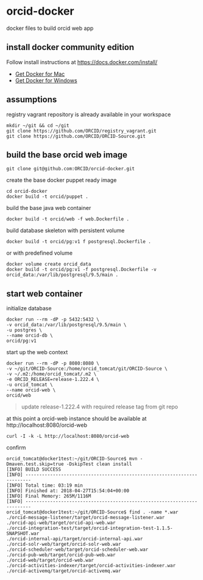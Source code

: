 # orcid-docker

docker files to build orcid web app

## install docker community edition

Follow install instructions at https://docs.docker.com/install/

* [Get Docker for Mac](https://download.docker.com/mac/stable/Docker.dmg)
* [Get Docker for Windows](https://download.docker.com/win/stable/Docker%20for%20Windows%20Installer.exe)

## assumptions

registry vagrant repository is already available in your workspace

    mkdir ~/git && cd ~/git
    git clone https://github.com/ORCID/registry_vagrant.git
    git clone https://github.com/ORCID/ORCID-Source.git

## build the base orcid web image

    git clone git@github.com:ORCID/orcid-docker.git

create the base docker puppet ready image

    cd orcid-docker
    docker build -t orcid/puppet .

build the base java web container

    docker build -t orcid/web -f web.Dockerfile .

build database skeleton with persistent volume

    docker build -t orcid/pg:v1 f postgresql.Dockerfile .

or with predefined volume

    docker volume create orcid_data
    docker build -t orcid/pg:v1 -f postgresql.Dockerfile -v orcid_data:/var/lib/postgresql/9.5/main .

## start web container

initialize database

    docker run --rm -dP -p 5432:5432 \
    -v orcid_data:/var/lib/postgresql/9.5/main \
    -u postgres \
    --name orcid-db \
    orcid/pg:v1

start up  the web context

    docker run --rm -dP -p 8080:8080 \
    -v ~/git/ORCID-Source:/home/orcid_tomcat/git/ORCID-Source \
    -v ~/.m2:/home/orcid_tomcat/.m2 \
    -e ORCID_RELEASE=release-1.222.4 \
    -u orcid_tomcat \
    --name orcid-web \
    orcid/web

> update release-1.222.4 with required release tag from git repo

at this point a orcid-web instance should be available at http://localhost:8080/orcid-web

    curl -I -k -L http://localhost:8080/orcid-web


confirm

    orcid_tomcat@docker1test:~/git/ORCID-Source$ mvn -Dmaven.test.skip=true -DskipTest clean install
    [INFO] BUILD SUCCESS
    [INFO] ------------------------------------------------------------------------
    [INFO] Total time: 03:19 min
    [INFO] Finished at: 2018-04-27T15:54:04+00:00
    [INFO] Final Memory: 265M/1116M
    [INFO] ------------------------------------------------------------------------
    orcid_tomcat@docker1test:~/git/ORCID-Source$ find . -name *.war
    ./orcid-message-listener/target/orcid-message-listener.war
    ./orcid-api-web/target/orcid-api-web.war
    ./orcid-integration-test/target/orcid-integration-test-1.1.5-SNAPSHOT.war
    ./orcid-internal-api/target/orcid-internal-api.war
    ./orcid-solr-web/target/orcid-solr-web.war
    ./orcid-scheduler-web/target/orcid-scheduler-web.war
    ./orcid-pub-web/target/orcid-pub-web.war
    ./orcid-web/target/orcid-web.war
    ./orcid-activities-indexer/target/orcid-activities-indexer.war
    ./orcid-activemq/target/orcid-activemq.war









